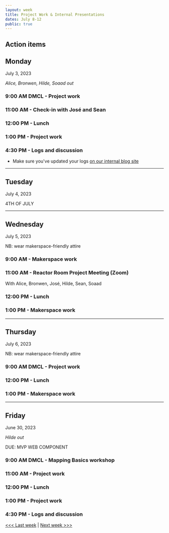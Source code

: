 ```yaml
---
layout: week
title: Project Work & Internal Presentations
dates: July 8-12
public: true
---
```


## Action items


## Monday
July 3, 2023

_Alice, Bronwen, Hilde, Soaad out_

### 9:00 AM DMCL - Project work

### 11:00 AM - Check-in with José and Sean

### 12:00 PM - Lunch

### 1:00 PM - Project work

### 4:30 PM - Logs and discussion
- Make sure you've updated your logs [on our internal blog site](https://github.com/Bryn-Mawr-College/dssf-2023)

---

## Tuesday
July 4, 2023 

4TH OF JULY

---

## Wednesday
July 5, 2023

NB: wear makerspace-friendly attire

### 9:00 AM - Makerspace work

### 11:00 AM - Reactor Room Project Meeting (Zoom)
With Alice, Bronwen, José, Hilde, Sean, Soaad

### 12:00 PM - Lunch

### 1:00 PM - Makerspace work

---

## Thursday
July 6, 2023

NB: wear makerspace-friendly attire

### 9:00 AM DMCL - Project work

### 12:00 PM - Lunch

### 1:00 PM - Makerspace work

---

## Friday
June 30, 2023

_Hilde out_

DUE: MVP WEB COMPONENT

### 9:00 AM DMCL - Mapping Basics workshop

### 11:00 AM - Project work

### 12:00 PM - Lunch

### 1:00 PM - Project work

### 4:30 PM - Logs and discussion

[<<< Last week](05-work) | [Next week >>>](07-testing)
